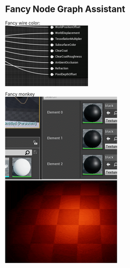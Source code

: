 # Fancy Node Graph Assistant

Fancy wire color:  
![3](../Resource/1.1/trace.gif)   

Fancy monkey  
![5](../Resource/1.1/asset.gif)  
![6](../Resource/1.1/ezgif.com-optimize.gif)  
